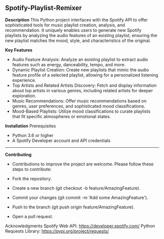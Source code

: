 ## Spotify-Playlist-Remixer

**Description**
This Python project interfaces with the Spotify API to offer sophisticated tools for music playlist creation, analysis, and recommendation. It uniquely enables users to generate new Spotify playlists by analyzing the audio features of an existing playlist, ensuring the new playlist matches the mood, style, and characteristics of the original.

**Key Features**
- Audio Feature Analysis: Analyze an existing playlist to extract audio features such as energy, danceability, tempo, and more.
- Dynamic Playlist Creation: Create new playlists that mimic the audio feature profile of a selected playlist, allowing for a personalized listening 
  experience.
- Top Artists and Related Artists Discovery: Fetch and display information about top artists in various genres, including related artists for deeper 
  exploration.
- Music Recommendations: Offer music recommendations based on genres, user preferences, and sophisticated mood classifications.
- Mood-Based Playlists: Utilize mood classifications to curate playlists that fit specific atmospheres or emotional states.

**Installation**
Prerequisites
- Python 3.6 or higher
- A Spotify Developer account and API credentials

------------

**Contributing**
- Contributions to improve the project are welcome. Please follow these steps to contribute:

- Fork the repository.
- Create a new branch (git checkout -b feature/AmazingFeature).
- Commit your changes (git commit -m 'Add some AmazingFeature').
- Push to the branch (git push origin feature/AmazingFeature).
- Open a pull request.

Acknowledgments
Spotify Web API: https://developer.spotify.com/
Python Requests Library: https://pypi.org/project/requests/
